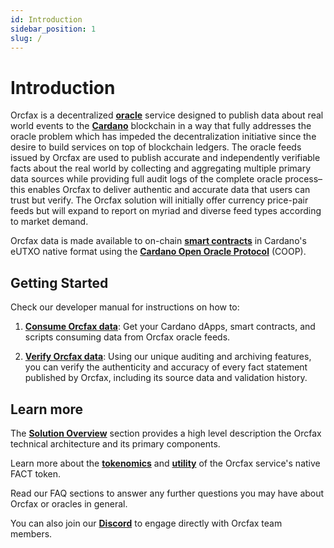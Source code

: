 ```yaml
---
id: Introduction
sidebar_position: 1
slug: /
---
```


# Introduction

Orcfax is a decentralized **[oracle][oracle-1]** service
designed to publish data about real world events to the
**[Cardano][cardano-1]** blockchain in a way that fully addresses the oracle
problem which has impeded the decentralization initiative since the desire to
build services on top of blockchain ledgers. The oracle feeds issued by Orcfax
are used to publish accurate and independently verifiable facts about the real
world by collecting and aggregating multiple primary data sources while
providing full audit logs of the complete oracle process– this enables Orcfax to
deliver authentic and accurate data that users can trust but verify. The Orcfax
solution will initially offer currency price-pair feeds but will expand to
report on myriad and diverse feed types according to market demand.

Orcfax data is made available to on-chain **[smart contracts][smart-1]** in
Cardano's eUTXO native format using the
**[Cardano Open Oracle Protocol][coop-1]** (COOP).

[oracle-1]: oracle-basics#what-is-an-oracle
[cardano-1]: https://medium.com/coinmonks/why-cardano-in-2023-b481846028bc
[smart-1]: oracle-basics#what-is-a-smart-contract
[coop-1]: solution-overview#coop

## Getting Started

Check our developer manual for instructions on how to:

1. **[Consume Orcfax data](consume)**: Get your Cardano dApps, smart contracts,
and scripts consuming data from Orcfax oracle feeds.

1. **[Verify Orcfax data](verify)**: Using our unique auditing and archiving
features, you can verify the authenticity and accuracy of every fact statement
published by Orcfax, including its source data and validation history.

## Learn more

The **[Solution Overview](solution-overview)** section provides a high level
description the Orcfax technical architecture and its primary components.

Learn more about the **[tokenomics](tokenomics)** and
**[utility](utility-token)** of the Orcfax service's native FACT token.

Read our FAQ sections to answer any further questions you may have about Orcfax
or oracles in general.

You can also join our **[Discord][Discord-1]** to engage directly
with Orcfax team members.

[Discord-1]: https://dsc.gg/orcfax
